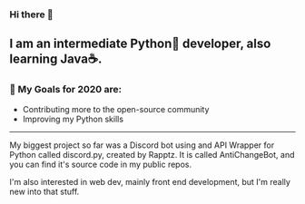 ### Hi there 👋

## I am an intermediate Python🐍 developer, also learning Java☕.

### 🎉 My Goals for 2020 are:
- Contributing more to the open-source community
- Improving my Python skills

---

My biggest project so far was a Discord bot using and API Wrapper for Python called discord.py, created by Rapptz.
It is called AntiChangeBot, and you can find it's source code in my public repos.

I'm also interested in web dev, mainly front end development, but I'm really new into that stuff.
